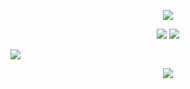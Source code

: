 
<p align="center">
  <img src="https://readme-typing-svg.demolab.com?font=Fira+Code&weight=500&size=24&duration=4000&pause=1000&color=800080&width=435&lines=Hi👋+I'm+WangAnyu" />
</p>

<p align="center">
  <img src="https://github-readme-stats.vercel.app/api?username=wang-anyu&title_color=4B0082&text_color=800080&bg_color=FFFFFF)" />
  <img src="https://github-readme-stats.vercel.app/api/top-langs/?username=wang-anyu&title_color=4B0082&text_color=800080&bg_color=FFFFFF)" />
</p>

  <img src="https://github-readme-activity-graph.vercel.app/graph?username=WangAnyu&bg_color=f6c993&color=ed8131&line=f0963c&point=403d3d&area=true&hide_border=true)"/>
  
<p align="center">
  <img src="https://skillicons.dev/icons?i=cs,vscode,blender,godot,figma,idea,html,ai,ps,spring,mysql,unity,js&theme=light" />
</p>
